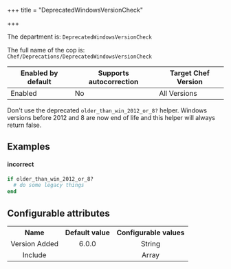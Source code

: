 +++
title = "DeprecatedWindowsVersionCheck"

+++

<!-- This content is automatically generated. See https://github.com/chef/chef-web-docs/blob/main/generated/README.md -->

The department is: `DeprecatedWindowsVersionCheck`

The full name of the cop is: `Chef/Deprecations/DeprecatedWindowsVersionCheck`

| Enabled by default | Supports autocorrection | Target Chef Version |
| --- | --- | --- |
| Enabled | No | All Versions |

Don't use the deprecated `older_than_win_2012_or_8?` helper. Windows versions before 2012 and 8 are now end of life and this helper will always return false.

## Examples


#### incorrect

```ruby
if older_than_win_2012_or_8?
  # do some legacy things
end
```

## Configurable attributes

<table>
<tbody><tr>
<th>Name</th>
<th>Default value</th>
<th>Configurable values</th>
</tr>
<tr>
<td style="text-align:center">Version Added</td>
<td style="text-align:center">6.0.0</td>
<td style="text-align:center">String</td>
</tr>
<tr><td style="text-align:center">Include</td>
<td style="text-align:center"><ul>
</ul>
</td>
<td style="text-align:center">Array</td>
</tr></tbody></table>
